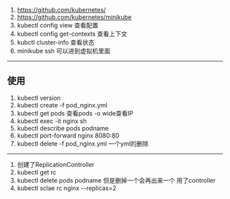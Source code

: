 1. https://github.com/kubernetes/
2. https://github.com/kubernetes/minikube
3. kubectl config view 查看配置
4. kubectl config get-contexts 查看上下文
5. kubctl cluster-info 查看状态
6. minikube ssh 可以进到虚拟机里面

---
## 使用
1. kubectl version
2. kubectl create -f pod_nginx.yml
3. kubectl get pods 查看pods -o wide查看IP
4. kubectl exec -it nginx sh
5. kubectl describe pods podname
6. kubectl port-forward nginx 8080:80
7. kubectl delete -f pod_nginx.yml 一个yml的删除
   
---
1. 创建了ReplicationController
2. kubectl get rc
3. kubectl delete pods podname  但是删掉一个会再出来一个 用了controller
4. kubectl sclae rc nginx --replicas=2 